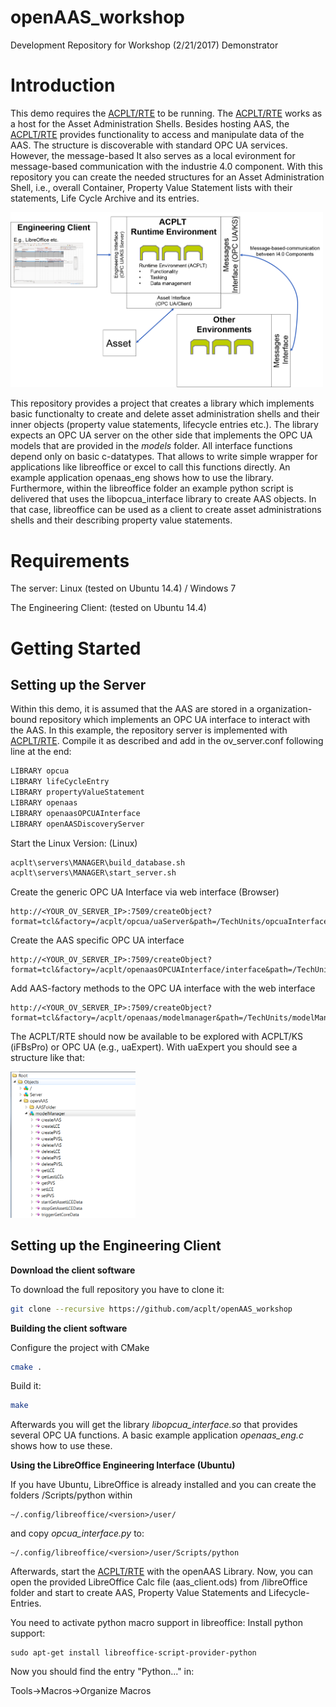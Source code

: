 # openAAS_workshop
Development Repository for Workshop (2/21/2017) Demonstrator

# Introduction
This demo requires the [ACPLT/RTE](https://github.com/acplt/rte) to be running. The [ACPLT/RTE](https://github.com/acplt/rte) works as a host for the Asset Administration Shells. Besides hosting AAS, the [ACPLT/RTE](https://github.com/acplt/rte) provides functionality to access and manipulate data of the AAS. The structure is discoverable with standard OPC UA services. However, the message-based It also serves as a local evironment for message-based communication with the industrie 4.0 component.
With this repository you can create the needed structures for an Asset Administration Shell, i.e., overall Container, Property Value Statement lists with their statements, Life Cycle Archive and its entries.

<img src="/pics/structure.png" alt="general structure" width="500">

This repository provides a project that creates a library which implements basic functionalty to create and delete asset administration shells and their inner objects (property value statements, lifecycle entries etc.). The library expects an OPC UA server on the other side that implements the OPC UA models that are provided in the *models* folder. 
All interface functions depend only on basic c-datatypes. That allows to write simple wrapper for applications like libreoffice or excel to call this functions directly.
An example application openaas_eng shows how to use the library. Furthermore, within the libreoffice folder an example python script is delivered that uses the libopcua_interface library to create AAS objects. In that case, libreoffice can be used as a client to create asset administrations shells and their describing property value statements.




# Requirements
The server: Linux (tested on Ubuntu 14.4) / Windows 7 

The Engineering Client: (tested on Ubuntu 14.4) 

# Getting Started
## Setting up the Server
Within this demo, it is assumed that the AAS are stored in a organization-bound repository which implements an OPC UA interface to interact with the AAS. In this example, the repository server is implemented with [ACPLT/RTE](https://github.com/acplt/rte). Compile it as described and add in the ov_server.conf following line at the end:
```sh
LIBRARY opcua
LIBRARY lifeCycleEntry
LIBRARY propertyValueStatement
LIBRARY openaas
LIBRARY openaasOPCUAInterface
LIBRARY openAASDiscoveryServer
```
Start the Linux Version:
(Linux)
```sh
acplt\servers\MANAGER\build_database.sh
acplt\servers\MANAGER\start_server.sh
```
Create the generic OPC UA Interface via web interface (Browser)

```
http://<YOUR_OV_SERVER_IP>:7509/createObject?format=tcl&factory=/acplt/opcua/uaServer&path=/TechUnits/opcuaInterface
```
Create the AAS specific OPC UA interface
```
http://<YOUR_OV_SERVER_IP>:7509/createObject?format=tcl&factory=/acplt/openaasOPCUAInterface/interface&path=/TechUnits/opcuaAASInterface
```
Add AAS-factory methods to the OPC UA interface with the web interface
```
http://<YOUR_OV_SERVER_IP>:7509/createObject?format=tcl&factory=/acplt/openaas/modelmanager&path=/TechUnits/modelManager
```
The ACPLT/RTE should now be available to be explored with ACPLT/KS (iFBsPro) or OPC UA (e.g., uaExpert). With uaExpert you should see a structure like that:

<img src="/pics/opcua_view_aas.png" alt="general structure" width="200">

## Setting up the Engineering Client
**Download the client software**

To download the full repository you have to clone it:
```sh
git clone --recursive https://github.com/acplt/openAAS_workshop
```
**Building the client software**

Configure the project with CMake
```sh
cmake .
```
Build it:
```sh
make
```
Afterwards you will get the library *libopcua_interface.so* that provides several OPC UA functions. A basic example application *openaas_eng.c* shows how to use these.

**Using the LibreOffice Engineering Interface (Ubuntu)**

If you have Ubuntu, LibreOffice is already installed and you can create the folders /Scripts/python within
```
~/.config/libreoffice/<version>/user/
```
and copy *opcua_interface.py* to:
```
~/.config/libreoffice/<version>/user/Scripts/python
```

Afterwards, start the [ACPLT/RTE](https://github.com/acplt/rte) with the openAAS Library. Now, you can open the provided LibreOffice Calc file (aas_client.ods) from /libreOffice folder and start to create AAS, Property Value Statements and Lifecycle-Entries. 

You need to activate python macro support in libreoffice:
Install python support:
```
sudo apt-get install libreoffice-script-provider-python
```

Now you should find the entry "Python..." in:

Tools->Macros->Organize Macros










